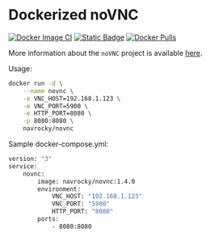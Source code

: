 # Dockerized noVNC

[![Docker Image CI](https://github.com/navrocky/novnc-docker/actions/workflows/docker-image.yml/badge.svg)](https://github.com/navrocky/novnc-docker/actions/workflows/docker-image.yml)
[![Static Badge](https://img.shields.io/badge/Github-Repository%20link-white?style=plastic&logo=github)](https://github.com/navrocky/novnc-docker)
[![Docker Pulls](https://img.shields.io/docker/pulls/navrocky/novnc?style=plastic&logo=docker)](https://hub.docker.com/repository/docker/navrocky/novnc)

More information about the `noVNC` project is available [here](https://novnc.com/info.html).

Usage:

```sh
docker run -d \
    --name novnc \
    -e VNC_HOST=192.168.1.123 \
    -e VNC_PORT=5900 \
    -e HTTP_PORT=8080 \
    -p 8080:8080 \
    navrocky/novnc
```

Sample docker-compose.yml:

```sh
version: "3"
service:
    novnc:
        image: navrocky/novnc:1.4.0
        environment:
            VNC_HOST: "192.168.1.123"
            VNC_PORT: "5900"
            HTTP_PORT: "8080"
        ports:
            - 8080:8080
```
